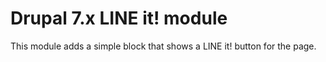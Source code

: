 
Drupal 7.x LINE it! module
==========================

This module adds a simple block that shows a LINE it! button for the page.
